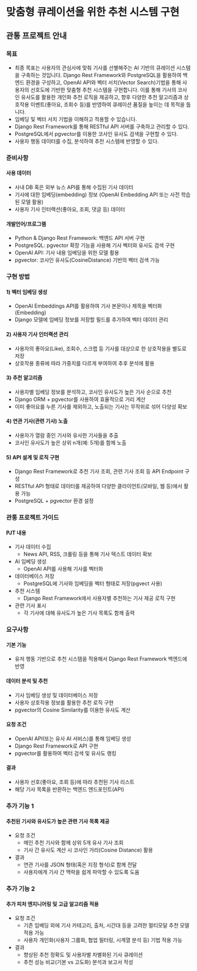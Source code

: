 # 맞춤형 큐레이션을 위한 추천 시스템 구현
## 관통 프로젝트 안내
### 목표
- 최종 목표는 사용자의 관심사에 맞춰 기사를 선별해주는 AI 기반의 큐레이션 시스템을 구축하는 것입니다. Django Rest Framework와 PostgreSQL을 활용하여 백엔드 환경을 구성하고, OpenAI API와 벡터 서치(Vector Search)기법을 통해 사용자의 선호도에 기반한 맞춤형 추천 시스템을 구현합니다. 이를 통해 기사의 코사인 유사도를 활용한 개인화 추천 로직을 제공하고, 향후 다양한 추천 알고리즘과 상호작용 이벤트(좋아요, 조회수 등)를 반영하여 큐레이션 품질을 높이는 데 목적을 둡니다.
- 임베딩 및 벡터 서치 기법을 이해하고 적용할 수 있습니다.
- Django Rest Framework를 통해 RESTful API 서버를 구축하고 관리할 수 있다.
- PostgreSQL에서 pgvector를 이용한 코사인 유사도 검색을 구현할 수 있다.
- 사용자 행동 데이터를 수집, 분석하여 추천 시스템에 반영할 수 있다.
### 준비사항
#### 사용 데이터
- 사내 DB 혹은 외부 뉴스 API를 통해 수집된 기사 데이터
- 기사에 대한 임베딩(embedding) 정보 (OpenAI Embedding API 또는 사전 학습된 모델 활용)
- 사용자 기사 인터랙션(좋아요, 조회, 댓글 등) 데이터
#### 개발언어/프로그램
- Python & Django Rest Framework: 백엔드 API 서버 구현
- PostgreSQL: pgvector 확장 기능을 사용해 기사 벡터와 유사도 검색 구현
- OpenAI API: 기사 내용 임베딩을 위한 모델 활용
- pgvector: 코사인 유사도(CosineDistance) 기반의 벡터 검색 가능
### 구현 방법
#### 1) 벡터 임베딩 생성
- OpenAI Embeddings API를 활용하여 기사 본문이나 제목을 벡터화(Embedding)
- Django 모델에 임베딩 정보를 저장할 필드를 추가하여 벡터 데이터 관리
#### 2) 사용자 기사 인터랙션 관리
- 사용자의 좋아요(Like), 조회수, 스크랩 등 기사를 대상으로 한 상호작용을 별도로 저장
- 상호작용 종류에 따라 가중치를 다르게 부여하여 추후 분석에 활용
#### 3) 추천 알고리즘
- 사용자별 임베딩 정보를 분석하고, 코사인 유사도가 높은 기사 순으로 추천
- Django ORM + pgvector를 사용하여 효율적으로 거리 계산
- 이미 좋아요를 누른 기사를 제외하고, 노출되는 기사는 무작위로 섞어 다양성 확보
#### 4) 연관 기사(관련 기사) 노출
- 사용자가 열람 중인 기사와 유사한 기사들을 추출
- 코사인 유사도가 높은 상위 n개(예: 5개)를 함께 노출
#### 5) API 설계 및 로직 구현
- Django Rest Framework로 추천 기사 조회, 관련 기사 조회 등 API Endpoint 구성
- RESTful API 형태로 데이터를 제공하여 다양한 클라이언트(모바일, 웹 등)에서 활용 가능
- PostgreSQL + pgvector 환경 설정

### 관통 프로젝트 가이드
#### PJT 내용
- 기사 데이터 수집
  - News API, RSS, 크롤링 등을 통해 기사 텍스트 데이터 확보
- AI 임베딩 생성
  - OpenAI API를 사용해 기사를 벡터화
- 데이터베이스 저장
  - PostgreSQL에 기사와 임베딩을 벡터 형태로 저장(pgvect 사용)
- 추천 시스템
  - Django Rest Framework에서 사용자별 추천하는 기사 제공 로직 구현
- 관련 기사 표시
  - 각 기사에 대해 유사도가 높은 기사 목록도 함께 출력
### 요구사항
#### 기본 기능
- 유저 행동 기반으로 추천 시스템을 적용해서 Django Rest Framework 백엔드에 반영
#### 데이터 분석 및 추천
- 기사 임베딩 생성 및 데이터베이스 저장
- 사용자 상호작용 정보를 활용한 추천 로직 구현
- pgvector의 Cosine Similarity를 이용한 유사도 계산
#### 요청 조건
- OpenAI API(또는 유사 AI 서비스)를 통해 임베딩 생성
- Django Rest Framework로 API 구현
- pgvector를 활용하여 벡터 검색 및 유사도 랭킹
#### 결과
- 사용자 선호(좋아요, 조회 등)에 따라 추천된 기사 리스트
- 해당 기사 목록을 반환하는 백엔드 엔드포인트(API)
### 추가 기능 1
#### 추천된 기사와 유사도가 높은 관련 기사 목록 제공
- 요청 조건
  - 메인 추천 기사와 함께 상위 5개 유사 기사 조회
  - 기사 간 유사도 계산 시 코사인 거리(Cosine Distance) 활용
- 결과
  - 연관 기사를 JSON 형태(혹은 지정 형식)로 함께 전달
  - 사용자에게 기사 간 맥락을 쉽게 파악할 수 있도록 도움
### 추가 기능 2
#### 추가 피처 엔지니어링 및 고급 알고리즘 적용
- 요청 조건
  - 기존 임베딩 외에 기사 카테고리, 출처, 시간대 등을 고려한 멀티모달 추천 모델 적용 가능
  - 사용자 개인화(사용자 그룹화, 협업 필터링, 시계열 분석 등) 기법 적용 가능
- 결과
  - 향상된 추천 정확도 및 사용자별 차별화된 기사 큐레이션
  - 추천 성능 비교(기본 vs 고도화) 분석과 보고서 작성

